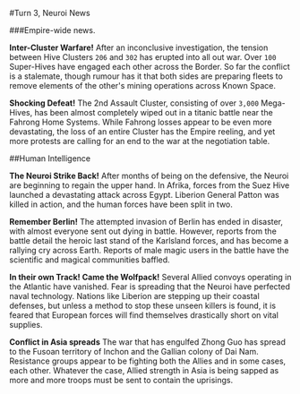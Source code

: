 #Turn 3, Neuroi News

###Empire-wide news.

**Inter-Cluster Warfare!** After an inconclusive investigation, the tension between Hive Clusters `206` and `302` has erupted into all out war. Over `100` Super-Hives have engaged each other across the Border. So far the conflict is a stalemate, though rumour has it that both sides are preparing fleets to remove elements of the other's mining operations across Known Space.

**Shocking Defeat!** The 2nd Assault Cluster, consisting of over `3,000` Mega-Hives, has been almost completely wiped out in a titanic battle near the Fahrong Home Systems. While Fahrong losses appear to be even more devastating, the loss of an entire Cluster has the Empire reeling, and yet more protests are calling for an end to the war at the negotiation table.

##Human Intelligence

**The Neuroi Strike Back!** After months of being on the defensive, the Neuroi are beginning to regain the upper hand. In Afrika, forces from the Suez Hive launched a devastating attack across Egypt. Liberion General Patton was killed in action, and the human forces have been split in two.

**Remember Berlin!** The attempted invasion of Berlin has ended in disaster, with almost everyone sent out dying in battle. However, reports from the battle detail the heroic last stand of the Karlsland forces, and has become a rallying cry across Earth. Reports of male magic users in the battle have the scientific and magical communities baffled.

**In their own Track! Came the Wolfpack!** Several Allied convoys operating in the Atlantic have vanished. Fear is spreading that the Neuroi have perfected naval technology. Nations like Liberion are stepping up their coastal defenses, but unless a method to stop these unseen killers is found, it is feared that European forces will find themselves drastically short on vital supplies.

**Conflict in Asia spreads** The war that has engulfed Zhong Guo has spread to the Fusoan territory of Inchon and the Gallian colony of Dai Nam. Resistance groups appear to be fighting both the Allies and in some cases, each other. Whatever the case, Allied strength in Asia is being sapped as more and more troops must be sent to contain the uprisings.
